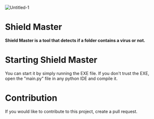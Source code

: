 ![Untitled-1](https://github.com/AgentP5547/Shield-Master/assets/97083513/51f25f80-58cc-4dfe-a27e-0b880d4dbd64)

# Shield Master

**Shield Master is a tool that detects if a folder contains a virus or not.**

# Starting Shield Master

You can start it by simply running the EXE file.
If you don't trust the EXE, open the "main.py" file in any python IDE and compile it.

# Contribution

If you would like to contribute to this project, create a pull request.
